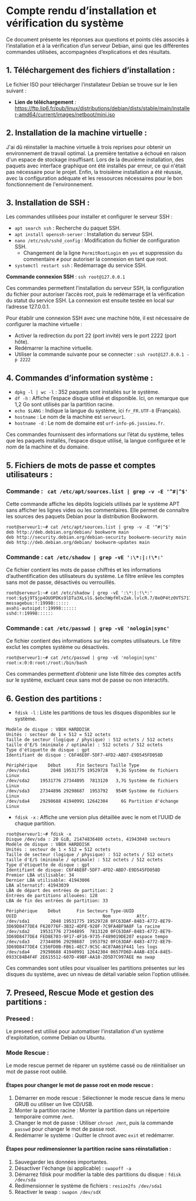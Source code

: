# Compte rendu d’installation et vérification du système

Ce document présente les réponses aux questions et points clés associés à l’installation et à la vérification d’un serveur Debian, ainsi que les différentes commandes utilisées, accompagnées d’explications et des résultats.

## 1. Téléchargement des fichiers d’installation :
Le fichier ISO pour télécharger l’installateur Debian se trouve sur le lien suivant :
- **Lien de téléchargement** : https://ftp.lip6.fr/pub/linux/distributions/debian/dists/stable/main/installer-amd64/current/images/netboot/mini.iso

## 2. Installation de la machine virtuelle :
J'ai dû réinstaller la machine virtuelle à trois reprises pour obtenir un environnement de travail optimal. La première tentative a échoué en raison d'un espace de stockage insuffisant. Lors de la deuxième installation, des paquets avec interface graphique ont été installés par erreur, ce qui n'était pas nécessaire pour le projet. Enfin, la troisième installation a été réussie, avec la configuration adéquate et les ressources nécessaires pour le bon fonctionnement de l'environnement.

## 3. Installation de SSH :
Les commandes utilisées pour installer et configurer le serveur SSH :
- `apt search ssh` : Recherche du paquet SSH.
- `apt install openssh-server` : Installation du serveur SSH.
- `nano /etc/ssh/sshd_config` : Modification du fichier de configuration SSH.
    - Changement de la ligne `PermitRootLogin` en `yes` et suppression du commentaire `#` pour autoriser la connexion en tant que root.
- `systemctl restart ssh` : Redémarrage du service SSH.

**Commande connexion SSH** : `ssh root@127.0.0.1`

Ces commandes permettent l’installation du serveur SSH, la configuration du fichier pour autoriser l’accès root, puis le redémarrage et la vérification du statut du service SSH. La connexion est ensuite testée en local sur l’adresse 127.0.0.1.

Pour établir une connexion SSH avec une machine hôte, il est nécessaire de configurer la machine virtuelle :
- Activer la redirection du port 22 (port invité) vers le port 2222 (port hôte).
- Redémarrer la machine virtuelle.
- Utiliser la commande suivante pour se connecter : `ssh root@127.0.0.1 -p 2222`

## 4. Commandes d’information système :
- `dpkg -l | wc -l` : 352 paquets sont installés sur le système.
- `df -h` : Affiche l’espace disque utilisé et disponible. Ici, on remarque que 1,2 Go sont utilisés par la partition racine.
- `echo $LANG` : Indique la langue du système, ici `fr_FR.UTF-8` (Français).
- `hostname` : Le nom de la machine est `serveur1`.
- `hostname -d` : Le nom de domaine est `urf-info-p6.jussieu.fr`.

Ces commandes fournissent des informations sur l’état du système, telles que les paquets installés, l’espace disque utilisé, la langue configurée et le nom de la machine et du domaine.

## 5. Fichiers de mots de passe et comptes utilisateurs :
### Commande : ` cat /etc/apt/sources.list | grep -v -E '^#|^$'`
Cette commande affiche les dépôts logiciels utilisés par le système APT sans afficher les lignes vides ou les commentaires. Elle permet de connaître les sources des paquets Debian pour la distribution Bookworm.
```
root@serveur1:~# cat /etc/apt/sources.list | grep -v -E '^#|^$'
deb http://deb.debian.org/debian/ bookworm main
deb http://security.debian.org/debian-security bookworm-security main
deb http://deb.debian.org/debian/ bookworm-updates main
```


### Commande : `cat /etc/shadow | grep -vE ':\*:|:!\*:'`
Ce fichier contient les mots de passe chiffrés et les informations d’authentification des utilisateurs du système. Le filtre enlève les comptes sans mot de passe, désactivés ou verrouillés.
```
root@serveur1:~# cat /etc/shadow | grep -vE ':\*:|:!\*:'
root:$y$j9T$jp4OUOPDKs9lDTa3XLslG.$ebchWpfHlvZak.lvlcR.7/8eOP4tz0VTS717gxVBlQ9:19998:0:99999:7:::
messagebus:!:19998::::::
avahi-autoipd:!:19998::::::
sshd:!:19998::::::
```

### Commande : `cat /etc/passwd | grep -vE 'nologin|sync'`
Ce fichier contient des informations sur les comptes utilisateurs. Le filtre exclut les comptes système ou désactivés.
```
root@serveur1:~# cat /etc/passwd | grep -vE 'nologin|sync'
root:x:0:0:root:/root:/bin/bash
```


Ces commandes permettent d’obtenir une liste filtrée des comptes actifs sur le système, excluant ceux sans mot de passe ou non interactifs.

## 6. Gestion des partitions :
- `fdisk -l` : Liste les partitions de tous les disques disponibles sur le système.
```
Modèle de disque : VBOX HARDDISK
Unités : secteur de 1 × 512 = 512 octets
Taille de secteur (logique / physique) : 512 octets / 512 octets
taille d'E/S (minimale / optimale) : 512 octets / 512 octets
Type d'étiquette de disque : gpt
Identifiant de disque : C6F46E0F-5DF7-4FD2-ABD7-E9D545FD058D

Périphérique    Début      Fin Secteurs Taille Type
/dev/sda1        2048 19531775 19529728   9,3G Système de fichiers Linux
/dev/sda2    19531776 27344895  7813120   3,7G Système de fichiers Linux
/dev/sda3    27344896 29298687  1953792   954M Système de fichiers Linux
/dev/sda4    29298688 41940991 12642304     6G Partition d'échange Linux
```

- `fdisk -x` : Affiche une version plus détaillée avec le nom et l’UUID de chaque partition.
```
root@serveur1:~# fdisk -x
Disque /dev/sda : 20 GiB, 21474836480 octets, 41943040 secteurs
Modèle de disque : VBOX HARDDISK
Unités : secteur de 1 × 512 = 512 octets
Taille de secteur (logique / physique) : 512 octets / 512 octets
taille d'E/S (minimale / optimale) : 512 octets / 512 octets
Type d'étiquette de disque : gpt
Identifiant de disque: C6F46E0F-5DF7-4FD2-ABD7-E9D545FD058D
Premier LBA utilisable: 34
Dernier LBA utilisable: 41943006
LBA alternatif: 41943039
LBA de départ des entrées de partition: 2
Entrées de partitions allouées: 128
LBA de fin des entrées de partition: 33

Périphérique    Début      Fin Secteurs Type-UUID                            UUID                                 Nom          Attr.
/dev/sda1        2048 19531775 19529728 0FC63DAF-8483-4772-8E79-3D69D8477DE4 F620776F-3B32-4DFE-928F-7C9FA4BF9A8F la racine
/dev/sda2    19531776 27344895  7813120 0FC63DAF-8483-4772-8E79-3D69D8477DE4 FED8E703-9F17-4F16-9735-F489019DE207 espace tempo
/dev/sda3    27344896 29298687  1953792 0FC63DAF-8483-4772-8E79-3D69D8477DE4 C356FD0B-FB61-4EC7-9C5C-AC87AA61F441 les logs
/dev/sda4    29298688 41940991 12642304 0657FD6D-A4AB-43C4-84E5-0933C84B4F4F 2E615512-607D-49BF-AA18-2D5D7C997AEE ma swap
```


Ces commandes sont utiles pour visualiser les partitions présentes sur les disques du système, avec un niveau de détail variable selon l'option utilisée.

## 7. Preseed, Rescue Mode et gestion des partitions :
### Preseed :
Le preseed est utilisé pour automatiser l'installation d'un système d'exploitation, comme Debian ou Ubuntu.

### Mode Rescue :
Le mode rescue permet de réparer un système cassé ou de réinitialiser un mot de passe root oublié.

#### Étapes pour changer le mot de passe root en mode rescue :
1. Démarrer en mode rescue : Sélectionner le mode rescue dans le menu GRUB ou utiliser un live CD/USB.
2. Monter la partition racine : Monter la partition dans un répertoire temporaire comme `/mnt`.
3. Changer le mot de passe : Utiliser `chroot /mnt`, puis la commande `passwd` pour changer le mot de passe root.
4. Redémarrer le système : Quitter le chroot avec `exit` et redémarrer.

#### Étapes pour redimensionner la partition racine sans réinstallation :
1. Sauvegarder les données importantes.
2. Désactiver l'échange (si applicable) : `swapoff -a`
3. Démarrez fdisk pour modifier la table des partitions du disque : `fdisk /dev/sda`
4. Redimensionner le système de fichiers : `resize2fs /dev/sda1`
5. Réactiver le swap : `swapon /dev/sdX`

